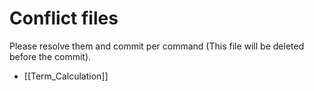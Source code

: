 # Conflict files
Please resolve them and commit per command (This file will be deleted before the commit).
- [[Term_Calculation]]